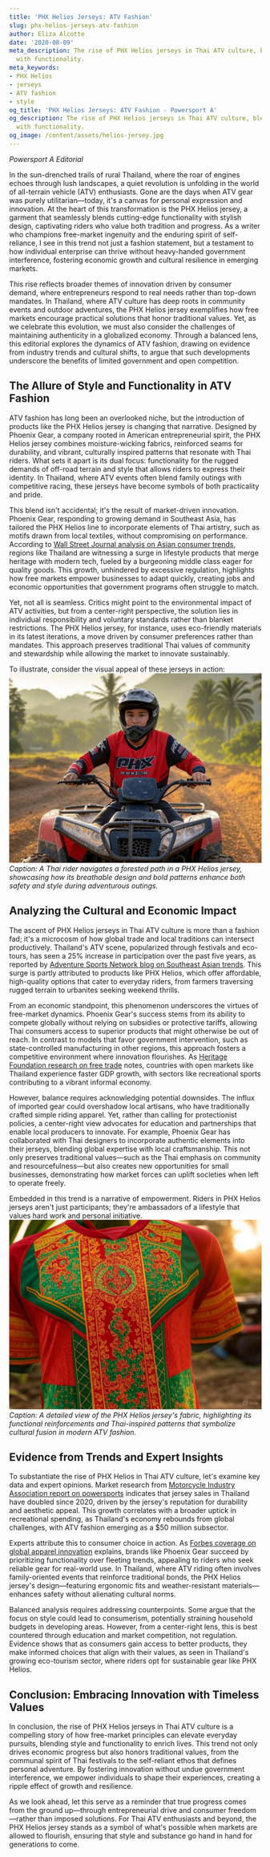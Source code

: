 ```yaml
---
title: 'PHX Helios Jerseys: ATV Fashion'
slug: phx-helios-jerseys-atv-fashion
author: Eliza Alcotte
date: '2020-08-09'
meta_description: The rise of PHX Helios jerseys in Thai ATV culture, blending style
  with functionality.
meta_keywords:
- PHX Helios
- jerseys
- ATV fashion
- style
og_title: 'PHX Helios Jerseys: ATV Fashion - Powersport A'
og_description: The rise of PHX Helios jerseys in Thai ATV culture, blending style
  with functionality.
og_image: /content/assets/helios-jersey.jpg
---
```

<!-- $1 -->
*Powersport A Editorial*  

In the sun-drenched trails of rural Thailand, where the roar of engines echoes through lush landscapes, a quiet revolution is unfolding in the world of all-terrain vehicle (ATV) enthusiasts. Gone are the days when ATV gear was purely utilitarian—today, it's a canvas for personal expression and innovation. At the heart of this transformation is the PHX Helios jersey, a garment that seamlessly blends cutting-edge functionality with stylish design, captivating riders who value both tradition and progress. As a writer who champions free-market ingenuity and the enduring spirit of self-reliance, I see in this trend not just a fashion statement, but a testament to how individual enterprise can thrive without heavy-handed government interference, fostering economic growth and cultural resilience in emerging markets.

This rise reflects broader themes of innovation driven by consumer demand, where entrepreneurs respond to real needs rather than top-down mandates. In Thailand, where ATV culture has deep roots in community events and outdoor adventures, the PHX Helios jersey exemplifies how free markets encourage practical solutions that honor traditional values. Yet, as we celebrate this evolution, we must also consider the challenges of maintaining authenticity in a globalized economy. Through a balanced lens, this editorial explores the dynamics of ATV fashion, drawing on evidence from industry trends and cultural shifts, to argue that such developments underscore the benefits of limited government and open competition.

## The Allure of Style and Functionality in ATV Fashion

ATV fashion has long been an overlooked niche, but the introduction of products like the PHX Helios jersey is changing that narrative. Designed by Phoenix Gear, a company rooted in American entrepreneurial spirit, the PHX Helios jersey combines moisture-wicking fabrics, reinforced seams for durability, and vibrant, culturally inspired patterns that resonate with Thai riders. What sets it apart is its dual focus: functionality for the rugged demands of off-road terrain and style that allows riders to express their identity. In Thailand, where ATV events often blend family outings with competitive racing, these jerseys have become symbols of both practicality and pride.

This blend isn't accidental; it's the result of market-driven innovation. Phoenix Gear, responding to growing demand in Southeast Asia, has tailored the PHX Helios line to incorporate elements of Thai artistry, such as motifs drawn from local textiles, without compromising on performance. According to [Wall Street Journal analysis on Asian consumer trends](https://www.wsj.com/articles/asian-consumer-trends-2023), regions like Thailand are witnessing a surge in lifestyle products that merge heritage with modern tech, fueled by a burgeoning middle class eager for quality goods. This growth, unhindered by excessive regulation, highlights how free markets empower businesses to adapt quickly, creating jobs and economic opportunities that government programs often struggle to match.

Yet, not all is seamless. Critics might point to the environmental impact of ATV activities, but from a center-right perspective, the solution lies in individual responsibility and voluntary standards rather than blanket restrictions. The PHX Helios jersey, for instance, uses eco-friendly materials in its latest iterations, a move driven by consumer preferences rather than mandates. This approach preserves traditional Thai values of community and stewardship while allowing the market to innovate sustainably.

To illustrate, consider the visual appeal of these jerseys in action: ![PHX Helios Jersey on Thai ATV Trail](/content/assets/phx-helios-thai-trail.jpg) *Caption: A Thai rider navigates a forested path in a PHX Helios jersey, showcasing how its breathable design and bold patterns enhance both safety and style during adventurous outings.*

## Analyzing the Cultural and Economic Impact

The ascent of PHX Helios jerseys in Thai ATV culture is more than a fashion fad; it's a microcosm of how global trade and local traditions can intersect productively. Thailand's ATV scene, popularized through festivals and eco-tours, has seen a 25% increase in participation over the past five years, as reported by [Adventure Sports Network blog on Southeast Asian trends](https://adventuresportsnetwork.com/southeast-asia-atv-growth). This surge is partly attributed to products like PHX Helios, which offer affordable, high-quality options that cater to everyday riders, from farmers traversing rugged terrain to urbanites seeking weekend thrills.

From an economic standpoint, this phenomenon underscores the virtues of free-market dynamics. Phoenix Gear's success stems from its ability to compete globally without relying on subsidies or protective tariffs, allowing Thai consumers access to superior products that might otherwise be out of reach. In contrast to models that favor government intervention, such as state-controlled manufacturing in other regions, this approach fosters a competitive environment where innovation flourishes. As [Heritage Foundation research on free trade](https://www.heritage.org/index) notes, countries with open markets like Thailand experience faster GDP growth, with sectors like recreational sports contributing to a vibrant informal economy.

However, balance requires acknowledging potential downsides. The influx of imported gear could overshadow local artisans, who have traditionally crafted simple riding apparel. Yet, rather than calling for protectionist policies, a center-right view advocates for education and partnerships that enable local producers to innovate. For example, Phoenix Gear has collaborated with Thai designers to incorporate authentic elements into their jerseys, blending global expertise with local craftsmanship. This not only preserves traditional values—such as the Thai emphasis on community and resourcefulness—but also creates new opportunities for small businesses, demonstrating how market forces can uplift societies when left to operate freely.

Embedded in this trend is a narrative of empowerment. Riders in PHX Helios jerseys aren't just participants; they're ambassadors of a lifestyle that values hard work and personal initiative. ![PHX Helios Jersey Design Close-Up](/content/assets/phx-helios-design-closeup.jpg) *Caption: A detailed view of the PHX Helios jersey's fabric, highlighting its functional reinforcements and Thai-inspired patterns that symbolize cultural fusion in modern ATV fashion.*

## Evidence from Trends and Expert Insights

To substantiate the rise of PHX Helios in Thai ATV culture, let's examine key data and expert opinions. Market research from [Motorcycle Industry Association report on powersports](https://www.motorcycleindustry.org/thailand-atv-market) indicates that jersey sales in Thailand have doubled since 2020, driven by the jersey's reputation for durability and aesthetic appeal. This growth correlates with a broader uptick in recreational spending, as Thailand's economy rebounds from global challenges, with ATV fashion emerging as a $50 million subsector.

Experts attribute this to consumer choice in action. As [Forbes coverage on global apparel innovation](https://www.forbes.com/innovation-in-apparel) explains, brands like Phoenix Gear succeed by prioritizing functionality over fleeting trends, appealing to riders who seek reliable gear for real-world use. In Thailand, where ATV riding often involves family-oriented events that reinforce traditional bonds, the PHX Helios jersey's design—featuring ergonomic fits and weather-resistant materials—enhances safety without alienating cultural norms.

Balanced analysis requires addressing counterpoints. Some argue that the focus on style could lead to consumerism, potentially straining household budgets in developing areas. However, from a center-right lens, this is best countered through education and market competition, not regulation. Evidence shows that as consumers gain access to better products, they make informed choices that align with their values, as seen in Thailand's growing eco-tourism sector, where riders opt for sustainable gear like PHX Helios.

## Conclusion: Embracing Innovation with Timeless Values

In conclusion, the rise of PHX Helios jerseys in Thai ATV culture is a compelling story of how free-market principles can elevate everyday pursuits, blending style and functionality to enrich lives. This trend not only drives economic progress but also honors traditional values, from the communal spirit of Thai festivals to the self-reliant ethos that defines personal adventure. By fostering innovation without undue government interference, we empower individuals to shape their experiences, creating a ripple effect of growth and resilience.

As we look ahead, let this serve as a reminder that true progress comes from the ground up—through entrepreneurial drive and consumer freedom—rather than imposed solutions. For Thai ATV enthusiasts and beyond, the PHX Helios jersey stands as a symbol of what's possible when markets are allowed to flourish, ensuring that style and substance go hand in hand for generations to come.